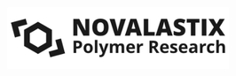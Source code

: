 <p align="center"><a href="https://novalastix.com" target="_blank">
<picture>
  <source media="(prefers-color-scheme: dark)" srcset="https://raw.githubusercontent.com/novalastix/novalastix.com/main/public/images/novalogo_light_t.png">
  <source media="(prefers-color-scheme: light)" srcset="https://raw.githubusercontent.com/novalastix/novalastix.com/main/public/images/novalogo_dark_t.png">
  <img width="400px" alt="NOVALASTIX Logo" src="https://raw.githubusercontent.com/novalastix/novalastix.com/main/public/images/novalogo_dark_t.png">
</picture>
</a></p>
